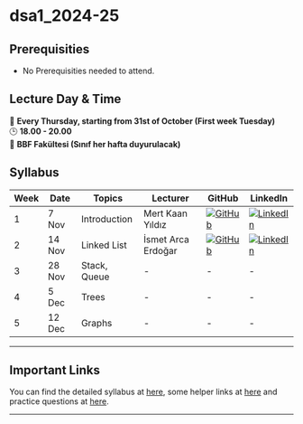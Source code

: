 [1]: https://img.shields.io/badge/github-%23121011.svg?style=for-the-badge&logo=github&logoColor=white
[2]: https://img.shields.io/badge/linkedin-%230077B5.svg?style=for-the-badge&logo=linkedin&logoColor=white
# dsa1_2024-25

## Prerequisities
- No Prerequisities needed to attend. 

##  Lecture Day & Time
📆 **Every Thursday, starting from 31st of October (First week Tuesday)**  
🕒 **18.00 - 20.00**  
📍 **BBF Fakültesi (Sınıf her hafta duyurulacak)**

## Syllabus

| Week | Date     | Topics                      | Lecturer                  | GitHub                                         | LinkedIn                                     |
|------|----------|-----------------------------|---------------------------|------------------------------------------------|---------------------------------------|
| 1    | 7 Nov   | Introduction                | Mert Kaan Yıldız     |[![GitHub][1]](https://github.com/myiper)   | [![LinkedIn][2]](https://www.linkedin.com/in/mert-kaan-y%C4%B1ld%C4%B1z-b10b5a25b/)                                         |
| 2    | 14 Nov    | Linked List             |      İsmet Arca Erdoğar        |  [![GitHub][1]](https://github.com/arcaerdogar)      |  [![LinkedIn][2]](https://www.linkedin.com/in/ismet-arca-erdo%C4%9Far-738804270/)  |
| 3    | 28 Nov   | Stack, Queue       |       -      | -        | - |
| 4    | 5 Dec   | Trees    |            -     |   -     | -|
| 5    | 12 Dec   | Graphs       |     -       | -        | -|


---
## Important Links
You can find the detailed syllabus at [here](./syllabus.md), some helper links at [here](./links.md) and practice questions at [here](./practice_questions.md).

---
